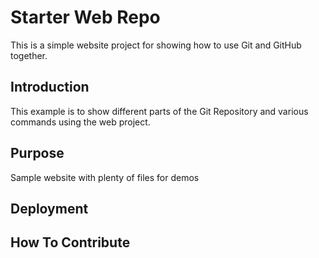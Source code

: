 # Starter Web Repo

This is a simple website project for showing how to use Git and GitHub together.

## Introduction
This example is to show different parts of the Git Repository and various commands using the web project.

## Purpose
Sample website with plenty of files for demos

## Deployment

## How To Contribute